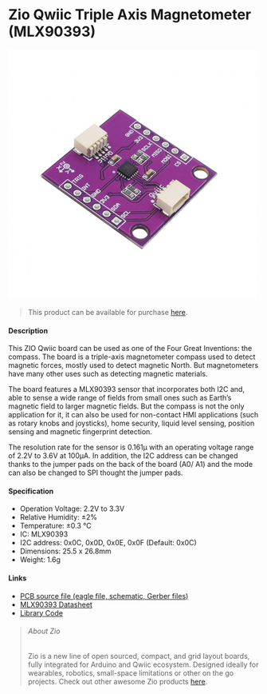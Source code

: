 # Zio Qwiic Triple Axis Magnetometer (MLX90393)

![](magnetometer.png)

> This product can be available for purchase [here](https://www.smart-prototyping.com/Zio-QwiIc-Triple-Axis-Magnetometer-MLX90393).



#### Description

This ZIO Qwiic board can be used as one of the Four Great Inventions: the compass. The board is a triple-axis magnetometer compass used to detect magnetic forces, mostly used to detect magnetic North. 
But magnetometers have many other uses such as detecting magnetic materials. 
 
The board features a MLX90393 sensor that incorporates both I2C and, able to sense a wide range of fields from small ones such as Earth’s magnetic field to larger magnetic fields. But the compass is not the only application for it, it can also be used for non-contact HMI applications (such as rotary knobs and joysticks), home security, liquid level sensing, position sensing and magnetic fingerprint detection. 
 
The resolution rate for the sensor is 0.161µ with an operating voltage range of 2.2V to 3.6V at 100µA. 
In addition, the I2C address can be changed thanks to the jumper pads on the back of the board (A0/ A1)  and the mode can also be changed to SPI thought the jumper pads. 


#### Specification

* Operation Voltage: 2.2V to 3.3V
* Relative Humidity: ±2%
* Temperature: ±0.3 °C
* IC: MLX90393
* I2C address: 0x0C, 0x0D, 0x0E, 0x0F (Default: 0x0C)
* Dimensions: 25.5 x 26.8mm
* Weight: 1.6g


#### Links

* [PCB source file (eagle file, schematic, Gerber files)](https://github.com/ZIOCC/Zio-Qwiic-Triple-Axis-Magnetometer-MLX90393)
* [MLX90393 Datasheet](https://cdn.sparkfun.com/assets/e/e/f/2/7/MLX90393-Datasheet-Melexis.PDF)
* [Library Code](https://github.com/tedyapo/arduino-MLX90393)





> ###### About Zio
> Zio is a new line of open sourced, compact, and grid layout boards, fully integrated for Arduino and Qwiic ecosystem. Designed ideally for wearables, robotics, small-space limitations or other on the go projects. Check out other awesome Zio products [here](https://www.smart-prototyping.com/Zio).
